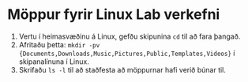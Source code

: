 # Möppur fyrir Linux Lab verkefni

1. Vertu í heimasvæðinu á Linux, gefðu skipunina `cd` til að fara þangað.
1. Afritaðu þetta: `mkdir -pv {Documents,Downloads,Music,Pictures,Public,Templates,Videos}` í skipanalínuna í Linux.
1. Skrifaðu `ls -l` til að staðfesta að möppurnar hafi verið búnar til.
